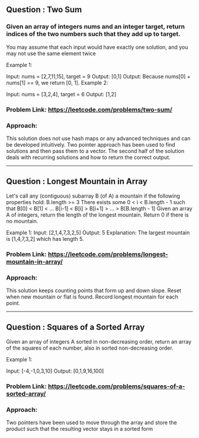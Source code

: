 ## Question : Two Sum

### Given an array of integers nums and an integer target, return indices of the two numbers such that they add up to target.

You may assume that each input would have exactly one solution, and you may not use the same element twice

Example 1:

Input: nums = [2,7,11,15], target = 9
Output: [0,1]
Output: Because nums[0] + nums[1] == 9, we return [0, 1].
Example 2:

Input: nums = [3,2,4], target = 6
Output: [1,2]

### Problem Link: https://leetcode.com/problems/two-sum/

### Approach: 
This solution does not use hash maps or any advanced techniques and can be developed intuitively.
Two pointer approach has been used to find solutions and then pass them to a vector.
The second half of the solution deals with recurring solutions and how to return the correct output.
_________________________________________________________________________________________________________________________________
## Question : Longest Mountain in Array

Let's call any (contiguous) subarray B (of A) a mountain if the following properties hold:
B.length >= 3
There exists some 0 < i < B.length - 1 such that B[0] < B[1] < ... B[i-1] < B[i] > B[i+1] > ... > B[B.length - 1]
Given an array A of integers, return the length of the longest mountain.
Return 0 if there is no mountain.

Example 1:
Input: [2,1,4,7,3,2,5]
Output: 5
Explanation: The largest mountain is [1,4,7,3,2] which has length 5.

### Problem Link: https://leetcode.com/problems/longest-mountain-in-array/

### Approach: 
This solution keeps counting points that form up and down slope. 
Reset when new mountain or flat is found. Record longest mountain for each point.

_________________________________________________________________________________________________________________________________

## Question : Squares of a Sorted Array
Given an array of integers A sorted in non-decreasing order, return an array of the squares of each number, also in sorted non-decreasing order.

Example 1:

Input: [-4,-1,0,3,10]
Output: [0,1,9,16,100]

### Problem Link: https://leetcode.com/problems/squares-of-a-sorted-array/

### Approach: 
Two pointers have been used to move through the array and store the product such that the resulting vector stays in a sorted form
